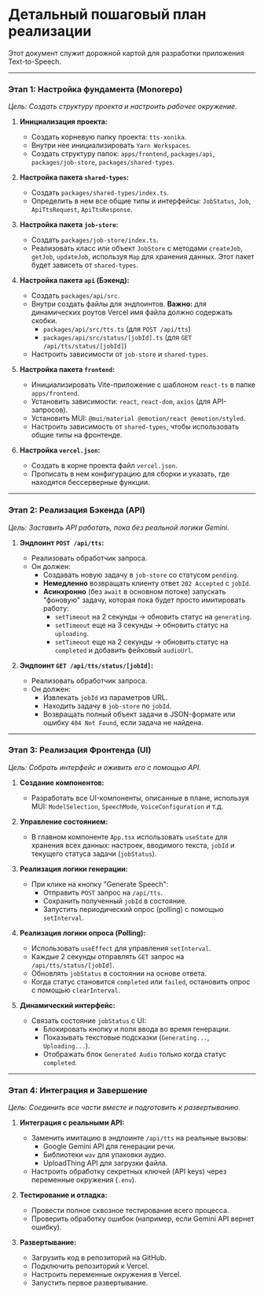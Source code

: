 # Детальный пошаговый план реализации

Этот документ служит дорожной картой для разработки приложения Text-to-Speech.

---

### **Этап 1: Настройка фундамента (Monorepo)**

*Цель: Создать структуру проекта и настроить рабочее окружение.*

1.  **Инициализация проекта:**
    *   Создать корневую папку проекта: `tts-xonika`.
    *   Внутри нее инициализировать `Yarn Workspaces`.
    *   Создать структуру папок: `apps/frontend`, `packages/api`, `packages/job-store`, `packages/shared-types`.

2.  **Настройка пакета `shared-types`:**
    *   Создать `packages/shared-types/index.ts`.
    *   Определить в нем все общие типы и интерфейсы: `JobStatus`, `Job`, `ApiTtsRequest`, `ApiTtsResponse`.

3.  **Настройка пакета `job-store`:**
    *   Создать `packages/job-store/index.ts`.
    *   Реализовать класс или объект `JobStore` с методами `createJob`, `getJob`, `updateJob`, используя `Map` для хранения данных. Этот пакет будет зависеть от `shared-types`.

4.  **Настройка пакета `api` (Бэкенд):**
    *   Создать `packages/api/src`.
    *   Внутри создать файлы для эндпоинтов. **Важно:** для динамических роутов Vercel имя файла должно содержать скобки.
        *   `packages/api/src/tts.ts` (для `POST /api/tts`)
        *   `packages/api/src/status/[jobId].ts` (для `GET /api/tts/status/[jobId]`)
    *   Настроить зависимости от `job-store` и `shared-types`.

5.  **Настройка пакета `frontend`:**
    *   Инициализировать Vite-приложение с шаблоном `react-ts` в папке `apps/frontend`.
    *   Установить зависимости: `react`, `react-dom`, `axios` (для API-запросов).
    *   Установить MUI: `@mui/material @emotion/react @emotion/styled`.
    *   Настроить зависимость от `shared-types`, чтобы использовать общие типы на фронтенде.

6.  **Настройка `vercel.json`:**
    *   Создать в корне проекта файл `vercel.json`.
    *   Прописать в нем конфигурацию для сборки и указать, где находятся бессерверные функции.

---

### **Этап 2: Реализация Бэкенда (API)**

*Цель: Заставить API работать, пока без реальной логики Gemini.*

1.  **Эндпоинт `POST /api/tts`:**
    *   Реализовать обработчик запроса.
    *   Он должен:
        *   Создавать новую задачу в `job-store` со статусом `pending`.
        *   **Немедленно** возвращать клиенту ответ `202 Accepted` с `jobId`.
        *   **Асинхронно** (без `await` в основном потоке) запускать "фоновую" задачу, которая пока будет просто имитировать работу:
            *   `setTimeout` на 2 секунды -> обновить статус на `generating`.
            *   `setTimeout` еще на 3 секунды -> обновить статус на `uploading`.
            *   `setTimeout` еще на 2 секунды -> обновить статус на `completed` и добавить фейковый `audioUrl`.

2.  **Эндпоинт `GET /api/tts/status/[jobId]`:**
    *   Реализовать обработчик запроса.
    *   Он должен:
        *   Извлекать `jobId` из параметров URL.
        *   Находить задачу в `job-store` по `jobId`.
        *   Возвращать полный объект задачи в JSON-формате или ошибку `404 Not Found`, если задача не найдена.

---

### **Этап 3: Реализация Фронтенда (UI)**

*Цель: Собрать интерфейс и оживить его с помощью API.*

1.  **Создание компонентов:**
    *   Разработать все UI-компоненты, описанные в плане, используя MUI: `ModelSelection`, `SpeechMode`, `VoiceConfiguration` и т.д.

2.  **Управление состоянием:**
    *   В главном компоненте `App.tsx` использовать `useState` для хранения всех данных: настроек, вводимого текста, `jobId` и текущего статуса задачи (`jobStatus`).

3.  **Реализация логики генерации:**
    *   При клике на кнопку "Generate Speech":
        *   Отправить `POST` запрос на `/api/tts`.
        *   Сохранить полученный `jobId` в состояние.
        *   Запустить периодический опрос (polling) с помощью `setInterval`.

4.  **Реализация логики опроса (Polling):**
    *   Использовать `useEffect` для управления `setInterval`.
    *   Каждые 2 секунды отправлять `GET` запрос на `/api/tts/status/[jobId]`.
    *   Обновлять `jobStatus` в состоянии на основе ответа.
    *   Когда статус становится `completed` или `failed`, остановить опрос с помощью `clearInterval`.

5.  **Динамический интерфейс:**
    *   Связать состояние `jobStatus` с UI:
        *   Блокировать кнопку и поля ввода во время генерации.
        *   Показывать текстовые подсказки (`Generating...`, `Uploading...`).
        *   Отображать блок `Generated Audio` только когда статус `completed`.

---

### **Этап 4: Интеграция и Завершение**

*Цель: Соединить все части вместе и подготовить к развертыванию.*

1.  **Интеграция с реальными API:**
    *   Заменить имитацию в эндпоинте `/api/tts` на реальные вызовы:
        *   Google Gemini API для генерации речи.
        *   Библиотеки `wav` для упаковки аудио.
        *   UploadThing API для загрузки файла.
    *   Настроить обработку секретных ключей (API keys) через переменные окружения (`.env`).

2.  **Тестирование и отладка:**
    *   Провести полное сквозное тестирование всего процесса.
    *   Проверить обработку ошибок (например, если Gemini API вернет ошибку).

3.  **Развертывание:**
    *   Загрузить код в репозиторий на GitHub.
    *   Подключить репозиторий к Vercel.
    *   Настроить переменные окружения в Vercel.
    *   Запустить первое развертывание.